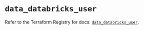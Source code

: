 # `data_databricks_user`

Refer to the Terraform Registry for docs: [`data_databricks_user`](https://registry.terraform.io/providers/databricks/databricks/1.89.0/docs/data-sources/user).
